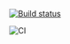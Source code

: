 [![Build status](https://ci.appveyor.com/api/projects/status/6k327ojpgfwsxwe4?svg=true)](https://ci.appveyor.com/project/MaryVanyush/testing)

![CI](https://github.com/MaryVanyush/testing/actions/workflows/web.yml/badge.svg)
